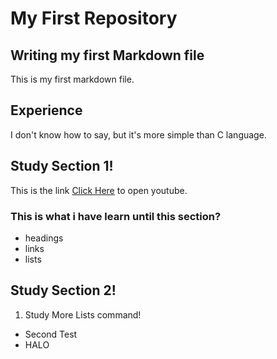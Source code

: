 # My First Repository
## Writing my first Markdown file
This is my first markdown file.
## Experience
I don't know how to say, but it's more simple than C language.
## Study Section 1!
This is the link [Click Here](https://youtube.com) to open youtube.
### This is what i have learn until this section?
- headings
- links
- lists
## Study Section 2!
1. Study More Lists command!
  - Second Test
  - HALO

